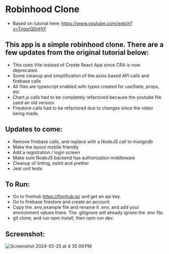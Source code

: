 # Robinhood Clone

- Based on tutorial here: https://www.youtube.com/watch?v=TxggrQ0nHjY

## This app is a simple robinhood clone. There are a few updates from the original tutorial below:

- This uses Vite instead of Create React App since CRA is now deprecated.
- Some cleanup and simplification of the axios based API calls and firebase calls
- All files are typescript enabled with types created for useState, props, etc
- Chart.js calls had to be completely refactored because the youtube file used an old version.
- Firestore calls had to be refactored due to changes since the video being made.

## Updates to come:

- Remove firebase calls, and replace with a NodeJS call to mongodb
- Make the layout mobile friendly
- Add a registration / login screen
- Make sure NodeJS backend has authorization middleware
- Cleanup of linting, eslint and prettier
- Jest unit tests

## To Run:

- Go to finnhub https://finnhub.io/ and get an api key.
- Go to firebase firestore and create an account.
- Copy the .env_example file and rename it .env, and add your environment values there. The .gitignore will already ignore the .env file.
- git clone, and run npm install, then npm run dev.

## Screenshot:

![Screenshot 2024-05-25 at 4 35 09 PM](https://github.com/creativeflow3/robinhood-clone/assets/4514306/173a0a47-e47b-401b-8060-df04ae83e519)
